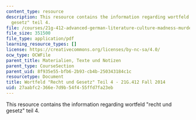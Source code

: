 ```yaml
---
content_type: resource
description: This resource contains the information regarding wortfeld "recht und
  gesetz" teil 4.
file: /courses/21g-412-advanced-german-literature-culture-madness-murder-mysteries-fall-2014/27aabfc2366e7d9b54f455ffd7fa23eb_MIT21G_412F14_Wo10-11_Rec.pdf
file_size: 351500
file_type: application/pdf
learning_resource_types: []
license: https://creativecommons.org/licenses/by-nc-sa/4.0/
ocw_type: OCWFile
parent_title: Materialien, Texte und Notizen
parent_type: CourseSection
parent_uid: 8f935e55-bfb6-2b93-cb4b-250343184c1c
resourcetype: Document
title: Wortfeld "Recht und Gesetz" Teil 4 - 21G.412 Fall 2014
uid: 27aabfc2-366e-7d9b-54f4-55ffd7fa23eb
---
```

This resource contains the information regarding wortfeld "recht und gesetz" teil 4.